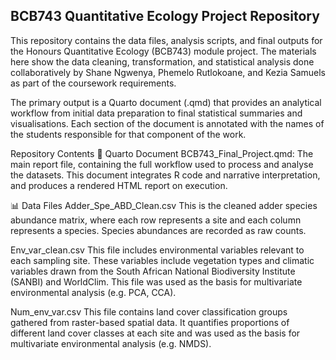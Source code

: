 ## BCB743 Quantitative Ecology Project Repository
This repository contains the data files, analysis scripts, and final outputs for the Honours Quantitative Ecology (BCB743) module project. The materials here show the data cleaning, transformation, and statistical analysis done collaboratively by Shane Ngwenya, Phemelo Rutlokoane, and Kezia Samuels as part of the coursework requirements.

The primary output is a Quarto document (.qmd) that provides an analytical workflow from initial data preparation to final statistical summaries and visualisations. Each section of the document is annotated with the names of the students responsible for that component of the work.

Repository Contents
📄 Quarto Document
BCB743_Final_Project.qmd: The main report file, containing the full workflow used to process and analyse the datasets. This document integrates R code and narrative interpretation, and produces a rendered HTML report on execution.

📊 Data Files
Adder_Spe_ABD_Clean.csv
This is the cleaned adder species abundance matrix, where each row represents a site and each column represents a species. Species abundances are recorded as raw counts.

Env_var_clean.csv
This file includes environmental variables relevant to each sampling site. These variables include vegetation types and climatic variables drawn from the South African National Biodiversity Institute (SANBI) and WorldClim. This file was used as the basis for multivariate environmental analysis (e.g. PCA, CCA).

Num_env_var.csv
This file contains land cover classification groups gathered from raster-based spatial data. It quantifies proportions of different land cover classes at each site and was used as the basis for multivariate environmental analysis (e.g. NMDS).

